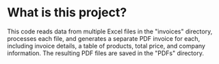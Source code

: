 # What is this project?
This code reads data from multiple Excel files in the "invoices" directory,
processes each file, and generates a separate PDF invoice for each,
including invoice details, a table of products, total price,
and company information. 
The resulting PDF files are saved in the "PDFs" directory.